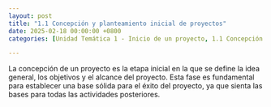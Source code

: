 ```yaml
---
layout: post
title: "1.1 Concepción y planteamiento inicial de proyectos"
date: 2025-02-18 00:00:00 +0800
categories: [Unidad Temática 1 - Inicio de un proyecto, 1.1 Concepción y planteamiento inicial de proyectos]

---
```

<p>La concepción de un proyecto es la etapa inicial en la que se define la idea general, los
objetivos y el alcance del proyecto. Esta fase es fundamental para establecer una base
sólida para el éxito del proyecto, ya que sienta las bases para todas las actividades
posteriores.</p>

